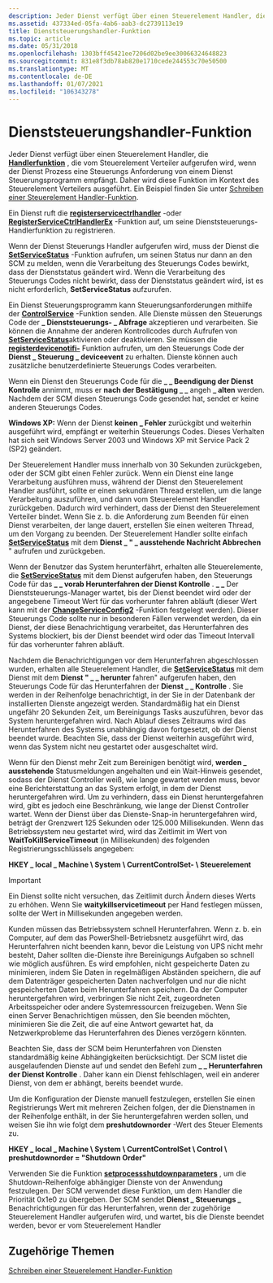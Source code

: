 ```yaml
---
description: Jeder Dienst verfügt über einen Steuerelement Handler, die Handlerfunktion, die vom Steuerelement Verteiler aufgerufen wird, wenn der Dienst Prozess eine Steuerungs Anforderung von einem Dienst Steuerungsprogramm empfängt.
ms.assetid: 437334ed-05fa-4ab6-aab3-dc2739113e19
title: Dienststeuerungshandler-Funktion
ms.topic: article
ms.date: 05/31/2018
ms.openlocfilehash: 1303bff45421ee7206d02be9ee30066324648823
ms.sourcegitcommit: 831e8f3db78ab820e1710cede244553c70e50500
ms.translationtype: MT
ms.contentlocale: de-DE
ms.lasthandoff: 01/07/2021
ms.locfileid: "106343278"
---
```

# <a name="service-control-handler-function"></a>Dienststeuerungshandler-Funktion

Jeder Dienst verfügt über einen Steuerelement Handler, die [**Handlerfunktion**](/windows/desktop/api/Winsvc/nc-winsvc-lphandler_function) , die vom Steuerelement Verteiler aufgerufen wird, wenn der Dienst Prozess eine Steuerungs Anforderung von einem Dienst Steuerungsprogramm empfängt. Daher wird diese Funktion im Kontext des Steuerelement Verteilers ausgeführt. Ein Beispiel finden Sie unter [Schreiben einer Steuerelement Handler-Funktion](writing-a-control-handler-function.md).

Ein Dienst ruft die [**registerservicectrlhandler**](/windows/desktop/api/Winsvc/nf-winsvc-registerservicectrlhandlera) -oder [**RegisterServiceCtrlHandlerEx**](/windows/desktop/api/Winsvc/nf-winsvc-registerservicectrlhandlerexa) -Funktion auf, um seine Dienststeuerungs-Handlerfunktion zu registrieren.

Wenn der Dienst Steuerungs Handler aufgerufen wird, muss der Dienst die [**SetServiceStatus**](/windows/desktop/api/Winsvc/nf-winsvc-setservicestatus) -Funktion aufrufen, um seinen Status nur dann an den SCM zu melden, wenn die Verarbeitung des Steuerungs Codes bewirkt, dass der Dienststatus geändert wird. Wenn die Verarbeitung des Steuerungs Codes nicht bewirkt, dass der Dienststatus geändert wird, ist es nicht erforderlich, **SetServiceStatus** aufzurufen.

Ein Dienst Steuerungsprogramm kann Steuerungsanforderungen mithilfe der [**ControlService**](/windows/desktop/api/Winsvc/nf-winsvc-controlservice) -Funktion senden. Alle Dienste müssen den Steuerungs Code der **\_ Dienststeuerungs- \_ Abfrage** akzeptieren und verarbeiten. Sie können die Annahme der anderen Kontrollcodes durch Aufrufen von [**SetServiceStatus**](/windows/desktop/api/Winsvc/nf-winsvc-setservicestatus)aktivieren oder deaktivieren. Sie müssen die [**registerdevicenotifi-**](/windows/desktop/api/winuser/nf-winuser-registerdevicenotificationa) Funktion aufrufen, um den Steuerungs Code der **Dienst \_ Steuerung \_ deviceevent** zu erhalten. Dienste können auch zusätzliche benutzerdefinierte Steuerungs Codes verarbeiten.

Wenn ein Dienst den Steuerungs Code für die **\_ \_ Beendigung der Dienst Kontrolle** annimmt, muss er **nach der Bestätigung \_ \_** angeh **\_ alten** werden. Nachdem der SCM diesen Steuerungs Code gesendet hat, sendet er keine anderen Steuerungs Codes.

**Windows XP:** Wenn der Dienst **keinen \_ Fehler** zurückgibt und weiterhin ausgeführt wird, empfängt er weiterhin Steuerungs Codes. Dieses Verhalten hat sich seit Windows Server 2003 und Windows XP mit Service Pack 2 (SP2) geändert.

Der Steuerelement Handler muss innerhalb von 30 Sekunden zurückgeben, oder der SCM gibt einen Fehler zurück. Wenn ein Dienst eine lange Verarbeitung ausführen muss, während der Dienst den Steuerelement Handler ausführt, sollte er einen sekundären Thread erstellen, um die lange Verarbeitung auszuführen, und dann vom Steuerelement Handler zurückgeben. Dadurch wird verhindert, dass der Dienst den Steuerelement Verteiler bindet. Wenn Sie z. b. die Anforderung zum Beenden für einen Dienst verarbeiten, der lange dauert, erstellen Sie einen weiteren Thread, um den Vorgang zu beenden. Der Steuerelement Handler sollte einfach [**SetServiceStatus**](/windows/desktop/api/Winsvc/nf-winsvc-setservicestatus) mit dem **Dienst \_ " \_ ausstehende Nachricht Abbrechen** " aufrufen und zurückgeben.

Wenn der Benutzer das System herunterfährt, erhalten alle Steuerelemente, die [**SetServiceStatus**](/windows/desktop/api/Winsvc/nf-winsvc-setservicestatus) mit dem Dienst aufgerufen haben, den Steuerungs Code für das **\_ \_ vorab Herunterfahren der Dienst Kontrolle** . **\_ \_** Der Dienststeuerungs-Manager wartet, bis der Dienst beendet wird oder der angegebene Timeout Wert für das vorherunter fahren abläuft (dieser Wert kann mit der [**ChangeServiceConfig2**](/windows/desktop/api/Winsvc/nf-winsvc-changeserviceconfig2a) -Funktion festgelegt werden). Dieser Steuerungs Code sollte nur in besonderen Fällen verwendet werden, da ein Dienst, der diese Benachrichtigung verarbeitet, das Herunterfahren des Systems blockiert, bis der Dienst beendet wird oder das Timeout Intervall für das vorherunter fahren abläuft.

Nachdem die Benachrichtigungen vor dem Herunterfahren abgeschlossen wurden, erhalten alle Steuerelement Handler, die [**SetServiceStatus**](/windows/desktop/api/Winsvc/nf-winsvc-setservicestatus) mit dem Dienst mit dem **Dienst " \_ \_ herunter** fahren" aufgerufen haben, den Steuerungs Code für das Herunterfahren der **Dienst \_ \_ Kontrolle** . Sie werden in der Reihenfolge benachrichtigt, in der Sie in der Datenbank der installierten Dienste angezeigt werden. Standardmäßig hat ein Dienst ungefähr 20 Sekunden Zeit, um Bereinigungs Tasks auszuführen, bevor das System heruntergefahren wird. Nach Ablauf dieses Zeitraums wird das Herunterfahren des Systems unabhängig davon fortgesetzt, ob der Dienst beendet wurde. Beachten Sie, dass der Dienst weiterhin ausgeführt wird, wenn das System nicht neu gestartet oder ausgeschaltet wird.

Wenn für den Dienst mehr Zeit zum Bereinigen benötigt wird, **werden \_ ausstehende** Statusmeldungen angehalten und ein Wait-Hinweis gesendet, sodass der Dienst Controller weiß, wie lange gewartet werden muss, bevor eine Berichterstattung an das System erfolgt, in dem der Dienst heruntergefahren wird. Um zu verhindern, dass ein Dienst heruntergefahren wird, gibt es jedoch eine Beschränkung, wie lange der Dienst Controller wartet. Wenn der Dienst über das Dienste-Snap-in heruntergefahren wird, beträgt der Grenzwert 125 Sekunden oder 125.000 Millisekunden. Wenn das Betriebssystem neu gestartet wird, wird das Zeitlimit im Wert von **WaitToKillServiceTimeout** (in Millisekunden) des folgenden Registrierungsschlüssels angegeben:

**HKEY \_ local \_ Machine \\ System \\ CurrentControlSet- \\ Steuerelement**

> [!IMPORTANT]
> Ein Dienst sollte nicht versuchen, das Zeitlimit durch Ändern dieses Werts zu erhöhen. Wenn Sie **waitykillservicetimeout** per Hand festlegen müssen, sollte der Wert in Millisekunden angegeben werden.

Kunden müssen das Betriebssystem schnell Herunterfahren. Wenn z. b. ein Computer, auf dem das PowerShell-Betriebsnetz ausgeführt wird, das Herunterfahren nicht beenden kann, bevor die Leistung von UPS nicht mehr besteht, Daher sollten die-Dienste ihre Bereinigungs Aufgaben so schnell wie möglich ausführen. Es wird empfohlen, nicht gespeicherte Daten zu minimieren, indem Sie Daten in regelmäßigen Abständen speichern, die auf dem Datenträger gespeicherten Daten nachverfolgen und nur die nicht gespeicherten Daten beim Herunterfahren speichern. Da der Computer heruntergefahren wird, verbringen Sie nicht Zeit, zugeordneten Arbeitsspeicher oder andere Systemressourcen freizugeben. Wenn Sie einen Server Benachrichtigen müssen, den Sie beenden möchten, minimieren Sie die Zeit, die auf eine Antwort gewartet hat, da Netzwerkprobleme das Herunterfahren des Dienes verzögern könnten.

Beachten Sie, dass der SCM beim Herunterfahren von Diensten standardmäßig keine Abhängigkeiten berücksichtigt. Der SCM listet die ausgelaufenden Dienste auf und sendet den Befehl zum **\_ \_ Herunterfahren der Dienst Kontrolle** . Daher kann ein Dienst fehlschlagen, weil ein anderer Dienst, von dem er abhängt, bereits beendet wurde.

Um die Konfiguration der Dienste manuell festzulegen, erstellen Sie einen Registrierungs Wert mit mehreren Zeichen folgen, der die Dienstnamen in der Reihenfolge enthält, in der Sie heruntergefahren werden sollen, und weisen Sie ihn wie folgt dem **preshutdownorder** -Wert des Steuer Elements zu.

**HKEY \_ local \_ Machine \\ System \\ CurrentControlSet \\ Control \\ preshutdownorder = "Shutdown Order"**

Verwenden Sie die Funktion [**setprocessshutdownparameters**](/windows/desktop/api/processthreadsapi/nf-processthreadsapi-setprocessshutdownparameters) , um die Shutdown-Reihenfolge abhängiger Dienste von der Anwendung festzulegen. Der SCM verwendet diese Funktion, um dem Handler die Priorität 0x1e0 zu übergeben. Der SCM sendet **Dienst \_ Steuerungs \_** Benachrichtigungen für das Herunterfahren, wenn der zugehörige Steuerelement Handler aufgerufen wird, und wartet, bis die Dienste beendet werden, bevor er vom Steuerelement Handler

## <a name="related-topics"></a>Zugehörige Themen

<dl> <dt>

[Schreiben einer Steuerelement Handler-Funktion](writing-a-control-handler-function.md)
</dt> </dl>

 

 
